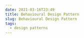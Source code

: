 ```yaml
---
date: 2021-03-16T23:49
title: Behavioural Design Pattern
slug: Behavioural Design Pattern
tags:
  - design patterns
---
```

